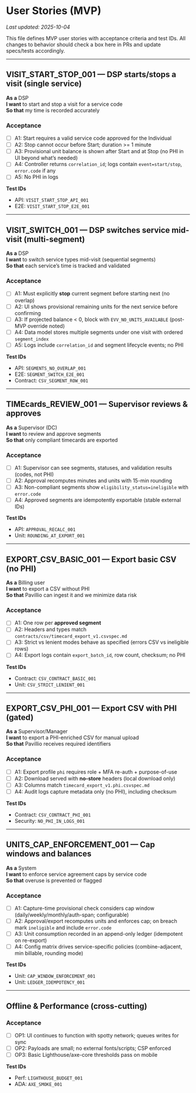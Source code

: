# User Stories (MVP)

_Last updated: 2025-10-04_

This file defines MVP user stories with acceptance criteria and test IDs.
All changes to behavior should check a box here in PRs and update specs/tests accordingly.

---

## VISIT_START_STOP_001 — DSP starts/stops a visit (single service)
**As a** DSP  
**I want** to start and stop a visit for a service code  
**So that** my time is recorded accurately

### Acceptance
- [ ] A1: Start requires a valid service code approved for the Individual
- [ ] A2: Stop cannot occur before Start; duration >= 1 minute
- [ ] A3: Provisional unit balance is shown after Start and at Stop (no PHI in UI beyond what’s needed)
- [ ] A4: Controller returns `correlation_id`; logs contain `event=start/stop`, `error.code` if any
- [ ] A5: No PHI in logs

**Test IDs**
- API: `VISIT_START_STOP_API_001`
- E2E: `VISIT_START_STOP_E2E_001`

---

## VISIT_SWITCH_001 — DSP switches service mid-visit (multi-segment)
**As a** DSP  
**I want** to switch service types mid-visit (sequential segments)  
**So that** each service’s time is tracked and validated

### Acceptance
- [ ] A1: Must explicitly **stop** current segment before starting next (no overlap)
- [ ] A2: UI shows provisional remaining units for the next service before confirming
- [ ] A3: If projected balance < 0, block with `EVV_NO_UNITS_AVAILABLE` (post-MVP override noted)
- [ ] A4: Data model stores multiple segments under one visit with ordered `segment_index`
- [ ] A5: Logs include `correlation_id` and segment lifecycle events; no PHI

**Test IDs**
- API: `SEGMENTS_NO_OVERLAP_001`
- E2E: `SEGMENT_SWITCH_E2E_001`
- Contract: `CSV_SEGMENT_ROW_001`

---

## TIMEcards_REVIEW_001 — Supervisor reviews & approves
**As a** Supervisor (DC)  
**I want** to review and approve segments  
**So that** only compliant timecards are exported

### Acceptance
- [ ] A1: Supervisor can see segments, statuses, and validation results (codes, not PHI)
- [ ] A2: Approval recomputes minutes and units with 15-min rounding
- [ ] A3: Non-compliant segments show `eligibility_status=ineligible` with `error.code`
- [ ] A4: Approved segments are idempotently exportable (stable external IDs)

**Test IDs**
- API: `APPROVAL_RECALC_001`
- Unit: `ROUNDING_AT_EXPORT_001`

---

## EXPORT_CSV_BASIC_001 — Export basic CSV (no PHI)
**As a** Billing user  
**I want** to export a CSV without PHI  
**So that** Pavillio can ingest it and we minimize data risk

### Acceptance
- [ ] A1: One row per **approved segment**
- [ ] A2: Headers and types match `contracts/csv/timecard_export_v1.csvspec.md`
- [ ] A3: Strict vs lenient modes behave as specified (errors CSV vs ineligible rows)
- [ ] A4: Export logs contain `export_batch_id`, row count, checksum; no PHI

**Test IDs**
- Contract: `CSV_CONTRACT_BASIC_001`
- Unit: `CSV_STRICT_LENIENT_001`

---

## EXPORT_CSV_PHI_001 — Export CSV with PHI (gated)
**As a** Supervisor/Manager  
**I want** to export a PHI-enriched CSV for manual upload  
**So that** Pavillio receives required identifiers

### Acceptance
- [ ] A1: Export profile `phi` requires role + MFA re-auth + purpose-of-use
- [ ] A2: Download served with **no-store** headers (local download only)
- [ ] A3: Columns match `timecard_export_v1.phi.csvspec.md`
- [ ] A4: Audit logs capture metadata only (no PHI), including checksum

**Test IDs**
- Contract: `CSV_CONTRACT_PHI_001`
- Security: `NO_PHI_IN_LOGS_001`

---

## UNITS_CAP_ENFORCEMENT_001 — Cap windows and balances
**As a** System  
**I want** to enforce service agreement caps by service code  
**So that** overuse is prevented or flagged

### Acceptance
- [ ] A1: Capture-time provisional check considers cap window (daily/weekly/monthly/auth-span; configurable)
- [ ] A2: Approval/export recomputes units and enforces cap; on breach mark `ineligible` and include `error.code`
- [ ] A3: Unit consumption recorded in an append-only ledger (idempotent on re-export)
- [ ] A4: Config matrix drives service-specific policies (combine-adjacent, min billable, rounding mode)

**Test IDs**
- Unit: `CAP_WINDOW_ENFORCEMENT_001`
- Unit: `LEDGER_IDEMPOTENCY_001`

---

## Offline & Performance (cross-cutting)
### Acceptance
- [ ] OP1: UI continues to function with spotty network; queues writes for sync
- [ ] OP2: Payloads are small; no external fonts/scripts; CSP enforced
- [ ] OP3: Basic Lighthouse/axe-core thresholds pass on mobile

**Test IDs**
- Perf: `LIGHTHOUSE_BUDGET_001`
- ADA: `AXE_SMOKE_001`
